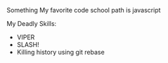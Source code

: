 Something
My favorite code school path is javascript

My Deadly Skills:
* VIPER
* SLASH!
* Killing history using git rebase
